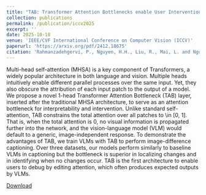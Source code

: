 ```yaml
---
title: "TAB: Transformer Attention Bottlenecks enable User Intervention and Debugging in Vision-Language Models"
collection: publications
permalink: /publication/iccv2025
excerpt: ''
date: 2025-10-18
venue: 'IEEE/CVF International Conference on Computer Vision (ICCV)'
paperurl: 'https://arxiv.org/pdf/2412.18675'
citation: 'Rahmanzadehgervi, P., Nguyen, H.H., Liu, R., Mai, L. and Nguyen, A.T., 2024. TAB: Transformer Attention Bottlenecks enable User Intervention and Debugging in Vision-Language Models. arXiv preprint arXiv:2412.18675.'
---
```

Multi-head self-attention (MHSA) is a key component of Transformers, a widely popular architecture in both language and vision. Multiple heads intuitively enable different parallel processes over the same input. Yet, they also obscure the attribution of each input patch to the output of a model. We propose a novel 1-head Transformer Attention Bottleneck (TAB) layer, inserted after the traditional MHSA architecture, to serve as an attention bottleneck for interpretability and intervention. Unlike standard self-attention, TAB constrains the total attention over all patches to \in [0, 1]. That is, when the total attention is 0, no visual information is propagated further into the network, and the vision-language model (VLM) would default to a generic, image-independent response. To demonstrate the advantages of TAB, we train VLMs with TAB to perform image-difference captioning. Over three datasets, our models perform similarly to baseline VLMs in captioning but the bottleneck is superior in localizing changes and in identifying when no changes occur. TAB is the first architecture to enable users to debug by editing attention, which often produces expected outputs by VLMs. 

[Download](https://arxiv.org/pdf/2412.18675)

